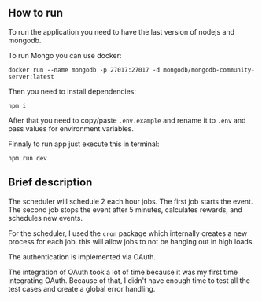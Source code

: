 ## How to run
To run the application you need to have the last version of nodejs and mongodb.

To run Mongo you can use docker:

```
docker run --name mongodb -p 27017:27017 -d mongodb/mongodb-community-server:latest
```

Then you need to install dependencies:
```
npm i
```

After that you need to copy/paste `.env.example` and rename it to `.env` and pass values for environment variables.

Finnaly to run app just execute this in terminal:
```
npm run dev
```

## Brief description

The scheduler will schedule 2 each hour jobs.
The first job starts the event.
The second job stops the event after 5 minutes, calculates rewards, and schedules new events.

For the scheduler, I used the `cron` package which internally creates a new process for each job. this will allow jobs to not be hanging out in high loads.

The authentication is implemented via OAuth.

The integration of OAuth took a lot of time because it was my first time integrating OAuth. Because of that, I didn't have enough time to test all the test cases and create a global error handling.